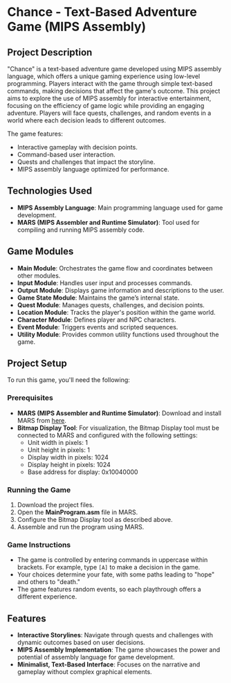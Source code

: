 # Chance - Text-Based Adventure Game (MIPS Assembly)

## Project Description

"Chance" is a text-based adventure game developed using MIPS assembly language, which offers a unique gaming experience using low-level programming. Players interact with the game through simple text-based commands, making decisions that affect the game's outcome. This project aims to explore the use of MIPS assembly for interactive entertainment, focusing on the efficiency of game logic while providing an engaging adventure. Players will face quests, challenges, and random events in a world where each decision leads to different outcomes.

The game features:
- Interactive gameplay with decision points.
- Command-based user interaction.
- Quests and challenges that impact the storyline.
- MIPS assembly language optimized for performance.

## Technologies Used
- **MIPS Assembly Language**: Main programming language used for game development.
- **MARS (MIPS Assembler and Runtime Simulator)**: Tool used for compiling and running MIPS assembly code.

## Game Modules
- **Main Module**: Orchestrates the game flow and coordinates between other modules.
- **Input Module**: Handles user input and processes commands.
- **Output Module**: Displays game information and descriptions to the user.
- **Game State Module**: Maintains the game’s internal state.
- **Quest Module**: Manages quests, challenges, and decision points.
- **Location Module**: Tracks the player's position within the game world.
- **Character Module**: Defines player and NPC characters.
- **Event Module**: Triggers events and scripted sequences.
- **Utility Module**: Provides common utility functions used throughout the game.

## Project Setup

To run this game, you'll need the following:

### Prerequisites
- **MARS (MIPS Assembler and Runtime Simulator)**: Download and install MARS from [here](http://courses.missouristate.edu/kenvollmar/mars/).
- **Bitmap Display Tool**: For visualization, the Bitmap Display tool must be connected to MARS and configured with the following settings:
  - Unit width in pixels: 1
  - Unit height in pixels: 1
  - Display width in pixels: 1024
  - Display height in pixels: 1024
  - Base address for display: 0x10040000

### Running the Game
1. Download the project files.
2. Open the **MainProgram.asm** file in MARS.
3. Configure the Bitmap Display tool as described above.
4. Assemble and run the program using MARS.

### Game Instructions
- The game is controlled by entering commands in uppercase within brackets. For example, type `[A]` to make a decision in the game.
- Your choices determine your fate, with some paths leading to "hope" and others to "death."
- The game features random events, so each playthrough offers a different experience.

## Features
- **Interactive Storylines**: Navigate through quests and challenges with dynamic outcomes based on user decisions.
- **MIPS Assembly Implementation**: The game showcases the power and potential of assembly language for game development.
- **Minimalist, Text-Based Interface**: Focuses on the narrative and gameplay without complex graphical elements.
